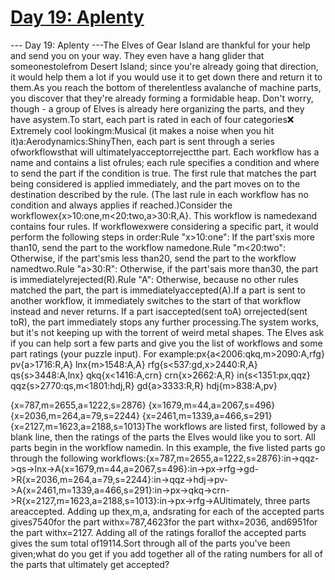 # [ Day 19: Aplenty ](https://adventofcode.com/2023/day/19)

--- Day 19: Aplenty ---The Elves of Gear Island are thankful for your help and send you on your way. They even have a hang glider that someonestolefrom Desert Island; since you're already going that direction, it would help them a lot if you would use it to get down there and return it to them.As you reach the bottom of therelentless avalanche of machine parts, you discover that they're already forming a formidable heap. Don't worry, though - a group of Elves is already here organizing the parts, and they have asystem.To start, each part is rated in each of four categories:x: Extremely cool lookingm:Musical (it makes a noise when you hit it)a:Aerodynamics:ShinyThen, each part is sent through a series ofworkflowsthat will ultimatelyacceptorrejectthe part. Each workflow has a name and contains a list ofrules; each rule specifies a condition and where to send the part if the condition is true. The first rule that matches the part being considered is applied immediately, and the part moves on to the destination described by the rule. (The last rule in each workflow has no condition and always applies if reached.)Consider the workflowex{x>10:one,m<20:two,a>30:R,A}. This workflow is namedexand contains four rules. If workflowexwere considering a specific part, it would perform the following steps in order:Rule "x>10:one": If the part'sxis more than10, send the part to the workflow namedone.Rule "m<20:two": Otherwise, if the part'smis less than20, send the part to the workflow namedtwo.Rule "a>30:R": Otherwise, if the part'sais more than30, the part is immediatelyrejected(R).Rule "A": Otherwise, because no other rules matched the part, the part is immediatelyaccepted(A).If a part is sent to another workflow, it immediately switches to the start of that workflow instead and never returns. If a part isaccepted(sent toA) orrejected(sent toR), the part immediately stops any further processing.The system works, but it's not keeping up with the torrent of weird metal shapes. The Elves ask if you can help sort a few parts and give you the list of workflows and some part ratings (your puzzle input). For example:px{a<2006:qkq,m>2090:A,rfg}
pv{a>1716:R,A}
lnx{m>1548:A,A}
rfg{s<537:gd,x>2440:R,A}
qs{s>3448:A,lnx}
qkq{x<1416:A,crn}
crn{x>2662:A,R}
in{s<1351:px,qqz}
qqz{s>2770:qs,m<1801:hdj,R}
gd{a>3333:R,R}
hdj{m>838:A,pv}

{x=787,m=2655,a=1222,s=2876}
{x=1679,m=44,a=2067,s=496}
{x=2036,m=264,a=79,s=2244}
{x=2461,m=1339,a=466,s=291}
{x=2127,m=1623,a=2188,s=1013}The workflows are listed first, followed by a blank line, then the ratings of the parts the Elves would like you to sort. All parts begin in the workflow namedin. In this example, the five listed parts go through the following workflows:{x=787,m=2655,a=1222,s=2876}:in->qqz->qs->lnx->A{x=1679,m=44,a=2067,s=496}:in->px->rfg->gd->R{x=2036,m=264,a=79,s=2244}:in->qqz->hdj->pv->A{x=2461,m=1339,a=466,s=291}:in->px->qkq->crn->R{x=2127,m=1623,a=2188,s=1013}:in->px->rfg->AUltimately, three parts areaccepted. Adding up thex,m,a, andsrating for each of the accepted parts gives7540for the part withx=787,4623for the part withx=2036, and6951for the part withx=2127. Adding all of the ratings forallof the accepted parts gives the sum total of19114.Sort through all of the parts you've been given;what do you get if you add together all of the rating numbers for all of the parts that ultimately get accepted?